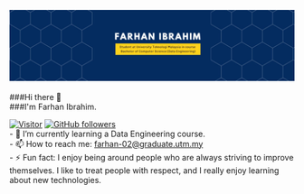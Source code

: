 ![MasterHead](./1680686961089.jpg)
<br/><br/>
###Hi there 👋 
<br/>###I'm Farhan Ibrahim.

[![Visitor](https://visitor-badge.laobi.icu/badge?page_id=farhanibrhim.farhanibrhim)](https://github.com/farhanibrhim) [![GitHub followers](https://img.shields.io/github/followers/farhanibrhim.svg?style=social&label=Follow)](https://github.com/farhanibrhim?tab=followers)
<br/>- 🌱 I’m currently learning a Data Engineering course.
<br/>- 📫 How to reach me: farhan-02@graduate.utm.my
<br/>- ⚡ Fun fact: I enjoy being around people who are always striving to improve themselves. I like to treat people with respect, and I really enjoy learning about new technologies.

<!--
**farhanibrhim/farhanibrhim** is a ✨ _special_ ✨ repository because its `README.md` (this file) appears on your GitHub profile.

Here are some ideas to get you started:

- 🔭 I’m currently working on ...
- 🌱 I’m currently studying for a Bachelor of Data Engineering at Universiti Teknologi Malaysia ...
- 👯 I’m looking to collaborate on ...
- 🤔 I’m looking for help with ...
- 💬 Ask me about ...
- 📫 How to reach me: ...
- 😄 Pronouns: ...
- ⚡ Fun fact: ...
-->
